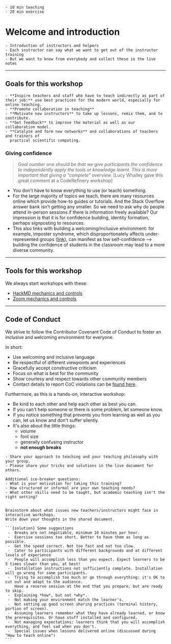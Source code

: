 ```{instructor-note}
- 10 min teaching
- 20 min exercise
```   

# Welcome and introduction

```{discussion} What do we want to get out of this workshop
- Introduction of instructors and helpers
- Each instructor can say what we want to get out of the instructor training
- But we want to know from everybody and collect these in the live notes
```

---

## Goals for this workshop

```{discussion} Goals for this instructor training
- **Inspire teachers and staff who have to teach indirectly as part of their job:** use best practices for the modern world, especially for online teaching.
- **Promote collaboration in teaching**
- **Motivate new instructors** to take up lessons, remix them, and to contribute.
- **Get feedback** to improve the material as well as our collaboration model.
- **Catalyze and form new networks** and collaborations of teachers and trainers of
  practical scientific computing.
```


### Giving confidence

> *Goal number one should be that we give participants the confidence to
> independently apply the tools or knowledge learnt. This is more important
> that giving a "complete" overview.* [Lucy Whalley gave this great comment at a CodeRefinery workshop]

- You don't have to know everything to use (or teach) something.
- For the large majority of topics we teach, there are many resources online
  which provide how-to guides or tutorials. And the Stack Overflow answer bank
  isn't getting any smaller. So we need to ask why do people attend in-person
  sessions if there is information freely available? Our impression is that
  it is for confidence building, identity formation, perhaps signposting to
  resources.
- This also links with building a welcoming/inclusive environment: for example,
  imposter syndrome, which disproportionately affects under-represented groups
  ([link](https://www.ncda.org/aws/NCDA/pt/sd/news_article/245005/_PARENT/CC_layout_details/false)),
  can manifest as low self-confidence --> building the confidence of
  students in the classroom may lead to a more diverse community.

---

## Tools for this workshop

We always start workshops with these:
- [HackMD mechanics and controls](https://coderefinery.github.io/manuals/hackmd-mechanics/)
- [Zoom mechanics and controls](https://coderefinery.github.io/manuals/zoom-mechanics/)

---

## Code of Conduct

We strive to follow the Contributor Covenant Code of Conduct
to foster an inclusive and welcoming environment for everyone.

In short:

- Use welcoming and inclusive language
- Be respectful of different viewpoints and experiences
- Gracefully accept constructive criticism
- Focus on what is best for the community
- Show courtesy and respect towards other community members
- Contact details to report CoC violations can be [found here](https://enccs.se/kjartan-thor-wikfeldt).

Furthermore, as this is a hands-on, interactive workshop:
  - Be kind to each other and help each other as best you can.
  - If you can't help someone or there is some problem, let someone know.
  - If you notice something that prevents you from learning as well as you can, let us know and don't suffer silently.
  - It's also about the little things:
    - volume
    - font size
    - generally confusing instructor
    - **not enough breaks**

```{challenge} Ice-breaker in groups (10 minutes)
- Share your approach to teaching and your teaching philosophy with your group.
- Please share your tricks and solutions in the live document for others.

Additional ice-breaker questions:
- What is your motivation for taking this training?
- How structured or informal are your own teaching needs?
- What other skills need to be taught, but academic teaching isn't the right setting?
```

````{challenge} What are the top issues new instructors face? (10 minutes)

Brainstorm about what issues new teachers/instructors might face in interactive workshops.
Write down your thoughts in the shared document.
 
```{solution} Some suggestions
 -  Breaks are not negotiable, minimum 10 minutes per hour.
 -  Exercise sessions too short. Better to have them as long as possible.
 -  Get the speed correct. Not too fast and not too slow. 
 -  Cater to participants with different backgrounds and at different levels of experience
 -  People will accomplish less than you expect. Expect learners to be 5 times slower than you, at best!
 -  Installation instructions not sufficiently complete. Installation will go wrong for some participants.
 -  Trying to accomplish too much or go through everything: it's OK to cut out and adapt to the audience. 
    Have a reserve session at the end that you prepare, but are ready to skip.
 -  Explaining *how*, but not *why*.
 -  Not making your environment match the learner's.
 -  Not setting up good screen sharing practices (terminal history, portion of screen).
 -  Assuming learners remember what they have already learned, or know the prerequisites. Or have stuff installed and configured.
 -  Not managing expectations: learners think that you will accomplish everything, and feel sad when you don't.
 -  Special issues when lessons delivered online (discussed during "How to teach online")
```
````
